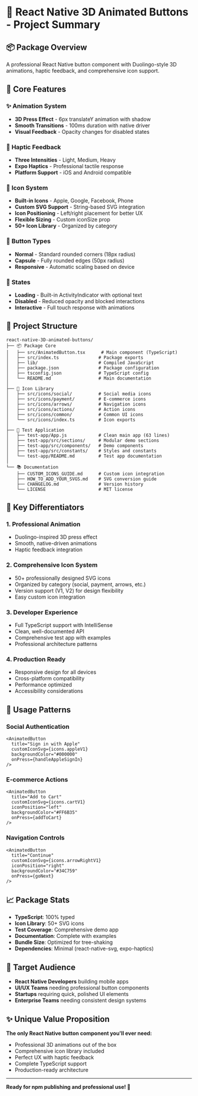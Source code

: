 # 🎯 React Native 3D Animated Buttons - Project Summary

## 📦 **Package Overview**

A professional React Native button component with Duolingo-style 3D animations, haptic feedback, and comprehensive icon support.

## 🎯 **Core Features**

### ✨ **Animation System**
- **3D Press Effect** - 6px translateY animation with shadow
- **Smooth Transitions** - 100ms duration with native driver
- **Visual Feedback** - Opacity changes for disabled states

### 📳 **Haptic Feedback**
- **Three Intensities** - Light, Medium, Heavy
- **Expo Haptics** - Professional tactile response
- **Platform Support** - iOS and Android compatible

### 🎨 **Icon System**
- **Built-in Icons** - Apple, Google, Facebook, Phone
- **Custom SVG Support** - String-based SVG integration
- **Icon Positioning** - Left/right placement for better UX
- **Flexible Sizing** - Custom iconSize prop
- **50+ Icon Library** - Organized by category

### 🎪 **Button Types**
- **Normal** - Standard rounded corners (18px radius)
- **Capsule** - Fully rounded edges (50px radius)
- **Responsive** - Automatic scaling based on device

### 🔄 **States**
- **Loading** - Built-in ActivityIndicator with optional text
- **Disabled** - Reduced opacity and blocked interactions
- **Interactive** - Full touch response with animations

## 📁 **Project Structure**

```
react-native-3D-animated-buttons/
├── 📦 Package Core
│   ├── src/AnimatedButton.tsx      # Main component (TypeScript)
│   ├── src/index.ts               # Package exports
│   ├── lib/                       # Compiled JavaScript
│   ├── package.json               # Package configuration
│   ├── tsconfig.json              # TypeScript config
│   └── README.md                  # Main documentation
│
├── 🎨 Icon Library
│   ├── src/icons/social/          # Social media icons
│   ├── src/icons/payment/         # E-commerce icons
│   ├── src/icons/arrows/          # Navigation icons
│   ├── src/icons/actions/         # Action icons
│   ├── src/icons/common/          # Common UI icons
│   └── src/icons/index.ts         # Icon exports
│
├── 🧪 Test Application
│   ├── test-app/App.js            # Clean main app (63 lines)
│   ├── test-app/src/sections/     # Modular demo sections
│   ├── test-app/src/components/   # Demo components
│   ├── test-app/src/constants/    # Styles and constants
│   └── test-app/README.md         # Test app documentation
│
└── 📚 Documentation
    ├── CUSTOM_ICONS_GUIDE.md      # Custom icon integration
    ├── HOW_TO_ADD_YOUR_SVGS.md    # SVG conversion guide
    ├── CHANGELOG.md               # Version history
    └── LICENSE                    # MIT license
```

## 🎯 **Key Differentiators**

### 1. **Professional Animation**
- Duolingo-inspired 3D press effect
- Smooth, native-driven animations
- Haptic feedback integration

### 2. **Comprehensive Icon System**
- 50+ professionally designed SVG icons
- Organized by category (social, payment, arrows, etc.)
- Version support (V1, V2) for design flexibility
- Easy custom icon integration

### 3. **Developer Experience**
- Full TypeScript support with IntelliSense
- Clean, well-documented API
- Comprehensive test app with examples
- Professional architecture patterns

### 4. **Production Ready**
- Responsive design for all devices
- Cross-platform compatibility
- Performance optimized
- Accessibility considerations

## 🚀 **Usage Patterns**

### **Social Authentication**
```tsx
<AnimatedButton
  title="Sign in with Apple"
  customIconSvg={icons.appleV1}
  backgroundColor="#000000"
  onPress={handleAppleSignIn}
/>
```

### **E-commerce Actions**
```tsx
<AnimatedButton
  title="Add to Cart"
  customIconSvg={icons.cartV1}
  iconPosition="left"
  backgroundColor="#FF6B35"
  onPress={addToCart}
/>
```

### **Navigation Controls**
```tsx
<AnimatedButton
  title="Continue"
  customIconSvg={icons.arrowRightV1}
  iconPosition="right"
  backgroundColor="#34C759"
  onPress={goNext}
/>
```

## 📈 **Package Stats**

- **TypeScript**: 100% typed
- **Icon Library**: 50+ SVG icons
- **Test Coverage**: Comprehensive demo app
- **Documentation**: Complete with examples
- **Bundle Size**: Optimized for tree-shaking
- **Dependencies**: Minimal (react-native-svg, expo-haptics)

## 🎯 **Target Audience**

- **React Native Developers** building mobile apps
- **UI/UX Teams** needing professional button components
- **Startups** requiring quick, polished UI elements
- **Enterprise Teams** needing consistent design systems

## ✨ **Unique Value Proposition**

**The only React Native button component you'll ever need:**
- Professional 3D animations out of the box
- Comprehensive icon library included
- Perfect UX with haptic feedback
- Complete TypeScript support
- Production-ready architecture

---

**Ready for npm publishing and professional use! 🚀**

